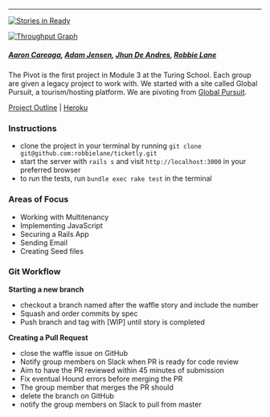 
---
[![Stories in Ready](https://badge.waffle.io/robbielane/ticketly.png?label=ready&title=Ready)](http://waffle.io/robbielane/ticketly)

[![Throughput Graph](https://graphs.waffle.io/robbielane/ticketly/throughput.svg)](https://waffle.io/robbielane/ticketly/metrics)

##### [Aaron Careaga](https://github.com/acareaga), [Adam Jensen](https://github.com/adamki), [Jhun De Andres](https://github.com/joshuajhun), [Robbie Lane](https://github.com/robbielane)

The Pivot is the first project in Module 3 at the Turing School. Each group are given a legacy project to work with. We started with a site called Global Pursuit, a tourism/hosting platform. We are pivoting from [Global Pursuit](http://github.com/toriejw/global-pursuit).

[Project Outline](https://github.com/turingschool/lesson_plans/blob/master/ruby_03-professional_rails_applications/the_pivot.md) | [Heroku](http://ticketly.herokuapp.com/)

### Instructions

* clone the project in your terminal by running `git clone git@github.com:robbielane/ticketly.git`
* start the server with `rails s` and visit `http://localhost:3000` in your preferred browser
* to run the tests, run `bundle exec rake test` in the terminal

### Areas of Focus

* Working with Multitenancy
* Implementing JavaScript
* Securing a Rails App
* Sending Email
* Creating Seed files

### Git Workflow

**Starting a new branch**

* checkout a branch named after the waffle story and include the number
* Squash and order commits by spec
* Push branch and tag with [WIP] until story is completed

**Creating a Pull Request**

* close the waffle issue on GitHub
* Notify group members on Slack when PR is ready for code review
* Aim to have the PR reviewed within 45 minutes of submission
* Fix eventual Hound errors before merging the PR
* The group member that merges the PR should
* delete the branch on GitHub
* notify the group members on Slack to pull from master
